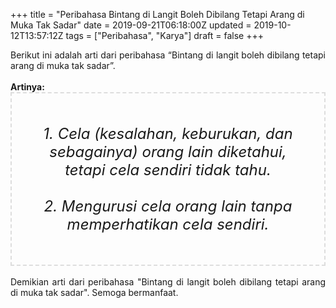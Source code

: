 +++
title = "Peribahasa Bintang di Langit Boleh Dibilang Tetapi Arang di Muka Tak Sadar"
date = 2019-09-21T06:18:00Z
updated = 2019-10-12T13:57:12Z
tags = ["Peribahasa", "Karya"]
draft = false
+++

<div dir="ltr" style="text-align: left;" trbidi="on"><div style="text-align: justify;">Berikut ini adalah arti dari peribahasa “Bintang di langit boleh dibilang tetapi arang di muka tak sadar”.</div><br /><div style="text-align: justify;"><b>Artinya:</b></div><div style="border: 2px dashed #ddd; font-size: 24px; height: auto; margin: 0 auto; padding: 50px; text-align: center; width: auto;"><i>1. Cela (kesalahan, keburukan, dan sebagainya) orang lain diketahui, tetapi cela sendiri tidak tahu.<br /><br />2. Mengurusi cela orang lain tanpa memperhatikan cela sendiri.</i></div><div style="text-align: justify;"><br /></div><div style="text-align: justify;">Demikian arti dari peribahasa "Bintang di langit boleh dibilang tetapi arang di muka tak sadar". Semoga bermanfaat.</div></div>
